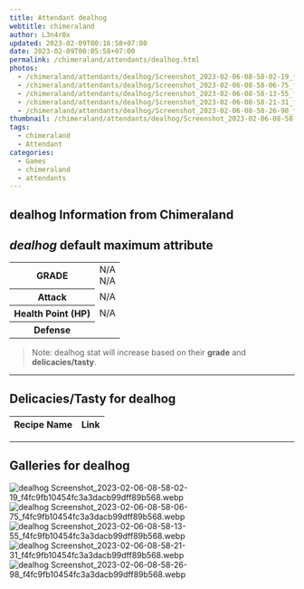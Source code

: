 ```yaml
---
title: Attendant dealhog
webtitle: chimeraland
author: L3n4r0x
updated: 2023-02-09T00:16:58+07:00
date: 2023-02-09T00:05:58+07:00
permalink: /chimeraland/attendants/dealhog.html
photos:
  - /chimeraland/attendants/dealhog/Screenshot_2023-02-06-08-58-02-19_f4fc9fb10454fc3a3dacb99dff89b568.webp
  - /chimeraland/attendants/dealhog/Screenshot_2023-02-06-08-58-06-75_f4fc9fb10454fc3a3dacb99dff89b568.webp
  - /chimeraland/attendants/dealhog/Screenshot_2023-02-06-08-58-13-55_f4fc9fb10454fc3a3dacb99dff89b568.webp
  - /chimeraland/attendants/dealhog/Screenshot_2023-02-06-08-58-21-31_f4fc9fb10454fc3a3dacb99dff89b568.webp
  - /chimeraland/attendants/dealhog/Screenshot_2023-02-06-08-58-26-98_f4fc9fb10454fc3a3dacb99dff89b568.webp
thumbnail: /chimeraland/attendants/dealhog/Screenshot_2023-02-06-08-58-02-19_f4fc9fb10454fc3a3dacb99dff89b568.webp
tags:
  - chimeraland
  - Attendant
categories:
  - Games
  - chimeraland
  - attendants
---
```


<link
  rel="stylesheet"
  href="https://rawcdn.githack.com/dimaslanjaka/Web-Manajemen/870a349/css/bootstrap-5-3-0-alpha3-wrapper.css"
/>
<section id="bootstrap-wrapper">
  <h2>dealhog Information from Chimeraland</h2>
  <h2 id="attribute"><i>dealhog</i> default maximum attribute</h2>
  <div class="row">
    <div class="col mb-2">
      <div class="card bg-dark text-light">
        <div class="card-body">
          <table>
            <tr>
              <th>GRADE</th>
              <td>N/A <br />N/A</td>
            </tr>
            <tr>
              <th>Attack</th>
              <td>N/A</td>
            </tr>
            <tr>
              <th>Health Point (HP)</th>
              <td>N/A</td>
            </tr>
            <tr>
              <th>Defense</th>
              <td></td>
            </tr>
          </table>
        </div>
      </div>
    </div>
  </div>
  <blockquote>
    Note: dealhog stat will increase based on their <b>grade</b> and
    <b>delicacies/tasty</b>.
  </blockquote>
  <hr />
  <h2 id="delicacies">Delicacies/Tasty for dealhog</h2>
  <div class="card">
    <div class="card-body">
      <div class="table-responsive">
        <table class="table table-striped table-dark">
          <thead>
            <tr>
              <th>Recipe Name</th>
              <th>Link</th>
            </tr>
          </thead>
          <tbody></tbody>
        </table>
      </div>
    </div>
  </div>
  <hr />
  <div id="gallery">
    <h2>Galleries for dealhog</h2>
    <div class="row">
      <div class="col-lg-6 col-12">
        <img
          src="https://www.webmanajemen.com/chimeraland/attendants/dealhog/Screenshot_2023-02-06-08-58-02-19_f4fc9fb10454fc3a3dacb99dff89b568.webp"
          alt="dealhog Screenshot_2023-02-06-08-58-02-19_f4fc9fb10454fc3a3dacb99dff89b568.webp"
        />
      </div>
      <div class="col-lg-6 col-12">
        <img
          src="https://www.webmanajemen.com/chimeraland/attendants/dealhog/Screenshot_2023-02-06-08-58-06-75_f4fc9fb10454fc3a3dacb99dff89b568.webp"
          alt="dealhog Screenshot_2023-02-06-08-58-06-75_f4fc9fb10454fc3a3dacb99dff89b568.webp"
        />
      </div>
      <div class="col-lg-6 col-12">
        <img
          src="https://www.webmanajemen.com/chimeraland/attendants/dealhog/Screenshot_2023-02-06-08-58-13-55_f4fc9fb10454fc3a3dacb99dff89b568.webp"
          alt="dealhog Screenshot_2023-02-06-08-58-13-55_f4fc9fb10454fc3a3dacb99dff89b568.webp"
        />
      </div>
      <div class="col-lg-6 col-12">
        <img
          src="https://www.webmanajemen.com/chimeraland/attendants/dealhog/Screenshot_2023-02-06-08-58-21-31_f4fc9fb10454fc3a3dacb99dff89b568.webp"
          alt="dealhog Screenshot_2023-02-06-08-58-21-31_f4fc9fb10454fc3a3dacb99dff89b568.webp"
        />
      </div>
      <div class="col-lg-6 col-12">
        <img
          src="https://www.webmanajemen.com/chimeraland/attendants/dealhog/Screenshot_2023-02-06-08-58-26-98_f4fc9fb10454fc3a3dacb99dff89b568.webp"
          alt="dealhog Screenshot_2023-02-06-08-58-26-98_f4fc9fb10454fc3a3dacb99dff89b568.webp"
        />
      </div>
    </div>
  </div>
</section>